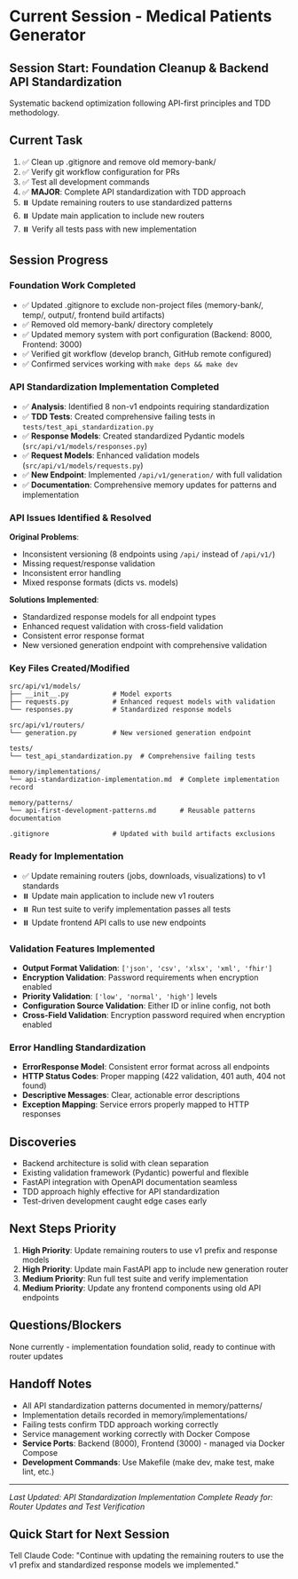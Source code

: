 # Current Session - Medical Patients Generator

## Session Start: Foundation Cleanup & Backend API Standardization
Systematic backend optimization following API-first principles and TDD methodology.

## Current Task
1. ✅ Clean up .gitignore and remove old memory-bank/
2. ✅ Verify git workflow configuration for PRs  
3. ✅ Test all development commands
4. ✅ **MAJOR**: Complete API standardization with TDD approach
5. ⏸️ Update remaining routers to use standardized patterns
6. ⏸️ Update main application to include new routers
7. ⏸️ Verify all tests pass with new implementation

## Session Progress

### Foundation Work Completed
- ✅ Updated .gitignore to exclude non-project files (memory-bank/, temp/, output/, frontend build artifacts)
- ✅ Removed old memory-bank/ directory completely
- ✅ Updated memory system with port configuration (Backend: 8000, Frontend: 3000)
- ✅ Verified git workflow (develop branch, GitHub remote configured)  
- ✅ Confirmed services working with `make deps && make dev`

### API Standardization Implementation Completed
- ✅ **Analysis**: Identified 8 non-v1 endpoints requiring standardization
- ✅ **TDD Tests**: Created comprehensive failing tests in `tests/test_api_standardization.py`
- ✅ **Response Models**: Created standardized Pydantic models (`src/api/v1/models/responses.py`)
- ✅ **Request Models**: Enhanced validation models (`src/api/v1/models/requests.py`)
- ✅ **New Endpoint**: Implemented `/api/v1/generation/` with full validation
- ✅ **Documentation**: Comprehensive memory updates for patterns and implementation

### API Issues Identified & Resolved
**Original Problems**:
- Inconsistent versioning (8 endpoints using `/api/` instead of `/api/v1/`)
- Missing request/response validation
- Inconsistent error handling
- Mixed response formats (dicts vs. models)

**Solutions Implemented**:
- Standardized response models for all endpoint types
- Enhanced request validation with cross-field validation
- Consistent error response format
- New versioned generation endpoint with comprehensive validation

### Key Files Created/Modified
```
src/api/v1/models/
├── __init__.py           # Model exports
├── requests.py           # Enhanced request models with validation  
└── responses.py          # Standardized response models

src/api/v1/routers/
└── generation.py         # New versioned generation endpoint

tests/
└── test_api_standardization.py  # Comprehensive failing tests

memory/implementations/
└── api-standardization-implementation.md  # Complete implementation record

memory/patterns/
└── api-first-development-patterns.md      # Reusable patterns documentation

.gitignore                # Updated with build artifacts exclusions
```

### Ready for Implementation
- ✅ Update remaining routers (jobs, downloads, visualizations) to v1 standards
- ⏸️ Update main application to include new v1 routers
- ⏸️ Run test suite to verify implementation passes all tests
- ⏸️ Update frontend API calls to use new endpoints

### Validation Features Implemented
- **Output Format Validation**: `['json', 'csv', 'xlsx', 'xml', 'fhir']`
- **Encryption Validation**: Password requirements when encryption enabled
- **Priority Validation**: `['low', 'normal', 'high']` levels
- **Configuration Source Validation**: Either ID or inline config, not both
- **Cross-Field Validation**: Encryption password required when encryption enabled

### Error Handling Standardization
- **ErrorResponse Model**: Consistent error format across all endpoints
- **HTTP Status Codes**: Proper mapping (422 validation, 401 auth, 404 not found)
- **Descriptive Messages**: Clear, actionable error descriptions
- **Exception Mapping**: Service errors properly mapped to HTTP responses

## Discoveries
- Backend architecture is solid with clean separation
- Existing validation framework (Pydantic) powerful and flexible
- FastAPI integration with OpenAPI documentation seamless  
- TDD approach highly effective for API standardization
- Test-driven development caught edge cases early

## Next Steps Priority
1. **High Priority**: Update remaining routers to use v1 prefix and response models
2. **High Priority**: Update main FastAPI app to include new generation router
3. **Medium Priority**: Run full test suite and verify implementation
4. **Medium Priority**: Update any frontend components using old API endpoints

## Questions/Blockers
None currently - implementation foundation solid, ready to continue with router updates

## Handoff Notes
- All API standardization patterns documented in memory/patterns/
- Implementation details recorded in memory/implementations/
- Failing tests confirm TDD approach working correctly
- Service management working correctly with Docker Compose
- **Service Ports**: Backend (8000), Frontend (3000) - managed via Docker Compose
- **Development Commands**: Use Makefile (make dev, make test, make lint, etc.)

---

*Last Updated: API Standardization Implementation Complete*
*Ready for: Router Updates and Test Verification*

## Quick Start for Next Session
Tell Claude Code: "Continue with updating the remaining routers to use the v1 prefix and standardized response models we implemented."